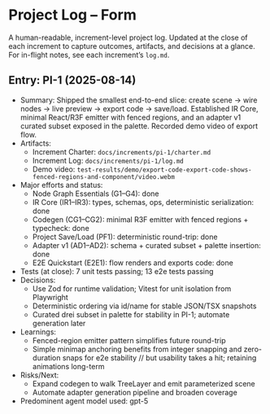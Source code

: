 # Project Log – Form

A human-readable, increment-level project log. Updated at the close of each increment to capture outcomes, artifacts, and decisions at a glance. For in-flight notes, see each increment’s `log.md`.

## Entry: PI-1 (2025-08-14)

- Summary: Shipped the smallest end-to-end slice: create scene → wire nodes → live preview → export code → save/load. Established IR Core, minimal React/R3F emitter with fenced regions, and an adapter v1 curated subset exposed in the palette. Recorded demo video of export flow.
- Artifacts:
  - Increment Charter: `docs/increments/pi-1/charter.md`
  - Increment Log: `docs/increments/pi-1/log.md`
  - Demo video: `test-results/demo/export-code-export-code-shows-fenced-regions-and-component/video.webm`
- Major efforts and status:
  - Node Graph Essentials (G1–G4): done
  - IR Core (IR1–IR3): types, schemas, ops, deterministic serialization: done
  - Codegen (CG1–CG2): minimal R3F emitter with fenced regions + typecheck: done
  - Project Save/Load (PF1): deterministic round-trip: done
  - Adapter v1 (AD1–AD2): schema + curated subset + palette insertion: done
  - E2E Quickstart (E2E1): flow renders and exports code: done
- Tests (at close): 7 unit tests passing; 13 e2e tests passing
- Decisions:
  - Use Zod for runtime validation; Vitest for unit isolation from Playwright
  - Deterministic ordering via id/name for stable JSON/TSX snapshots
  - Curated drei subset in palette for stability in PI-1; automate generation later
- Learnings:
  - Fenced-region emitter pattern simplifies future round-trip
  - Simple minimap anchoring benefits from integer snapping and zero-duration snaps for e2e stability // but usability takes a hit; retaining animations long-term
- Risks/Next:
  - Expand codegen to walk TreeLayer and emit parameterized scene
  - Automate adapter generation pipeline and broaden coverage
- Predominent agent model used: gpt-5
